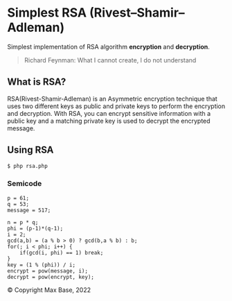 # Simplest RSA (Rivest–Shamir–Adleman)

Simplest implementation of RSA algorithm **encryption** and **decryption**.

> Richard Feynman: What I cannot create, I do not understand

## What is RSA?

RSA(Rivest-Shamir-Adleman) is an Asymmetric encryption technique that uses two different keys as public and private keys to perform the encryption and decryption. With RSA, you can encrypt sensitive information with a public key and a matching private key is used to decrypt the encrypted message.

## Using RSA

```sh
$ php rsa.php
```

### Semicode

```
p = 61;
q = 53;
message = 517;

n = p * q;
phi = (p-1)*(q-1);
i = 2;
gcd(a,b) = (a % b > 0) ? gcd(b,a % b) : b;
for(; i < phi; i++) {
    if(gcd(i, phi) == 1) break;
}
key = (1 % (phi)) / i;
encrypt = pow(message, i);
decrypt = pow(encrypt, key);
```

© Copyright Max Base, 2022
